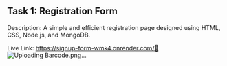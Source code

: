 ## Task 1: Registration Form <br>
Description: A simple and efficient registration page designed using HTML, CSS, Node.js, and MongoDB.

Live Link: https://signup-form-wmk4.onrender.com/🚀
![Uploading Barcode.png…]()

